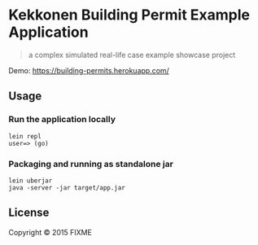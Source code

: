 # Kekkonen Building Permit Example Application

> a complex simulated real-life case example showcase project

Demo: https://building-permits.herokuapp.com/

## Usage

### Run the application locally

```
lein repl
user=> (go)
```

### Packaging and running as standalone jar

```
lein uberjar
java -server -jar target/app.jar
```

## License

Copyright © 2015 FIXME
